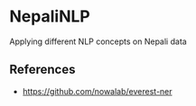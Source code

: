 # NepaliNLP
Applying different NLP concepts on Nepali data


## References
- https://github.com/nowalab/everest-ner
